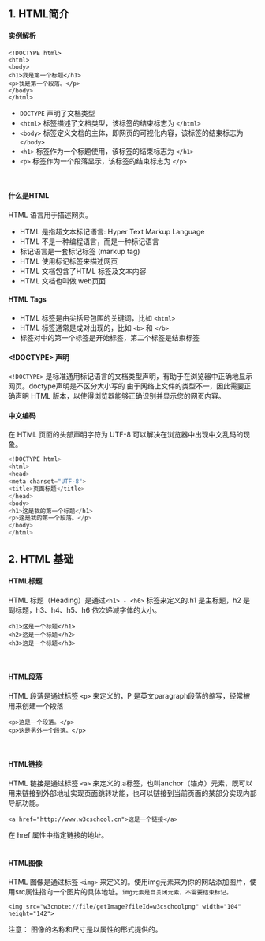 ## 1. HTML简介

#### 实例解析
```
<!DOCTYPE html> 
<html> 
<body> 
<h1>我是第一个标题</h1> 
<p>我是第一个段落。</p> 
</body> 
</html> 
```

* `DOCTYPE` 声明了文档类型
* `<html>` 标签描述了文档类型，该标签的结束标志为 `</html>`
* `<body>` 标签定义文档的主体，即网页的可视化内容，该标签的结束标志为 `</body>`
* `<h1>` 标签作为一个标题使用，该标签的结束标志为 `</h1>`
* `<p>` 标签作为一个段落显示，该标签的结束标志为 `</p>`
<br/>


#### 什么是HTML
HTML 语言用于描述网页。
* HTML 是指超文本标记语言: Hyper Text Markup Language
* HTML 不是一种编程语言，而是一种标记语言
* 标记语言是一套标记标签 (markup tag)
* HTML 使用标记标签来描述网页
* HTML 文档包含了HTML 标签及文本内容
* HTML 文档也叫做 web页面

#### HTML Tags
* HTML 标签是由尖括号包围的关键词，比如 `<html>`
* HTML 标签通常是成对出现的，比如 `<b>` 和 `</b>`
* 标签对中的第一个标签是开始标签，第二个标签是结束标签

#### <!DOCTYPE> 声明
`<!DOCTYPE>` 是标准通用标记语言的文档类型声明，有助于在浏览器中正确地显示网页。doctype声明是不区分大小写的
由于网络上文件的类型不一，因此需要正确声明 HTML 版本，以使得浏览器能够正确识别并显示您的网页内容。

#### 中文编码
在 HTML 页面的头部声明字符为 UTF-8 可以解决在浏览器中出现中文乱码的现象。
```javascript
<!DOCTYPE html> 
<html> 
<head> 
<meta charset="UTF-8"> 
<title>页面标题</title> 
</head> 
<body> 
<h1>这是我的第一个标题</h1> 
<p>这是我的第一个段落。</p> 
</body> 
</html> 
```

## 2. HTML 基础
#### HTML标题
HTML 标题（Heading）是通过`<h1> - <h6>` 标签来定义的.h1 是主标题，h2 是副标题，h3、h4、h5、h6 依次递减字体的大小。
```
<h1>这是一个标题</h1>
<h2>这是一个标题</h2>
<h3>这是一个标题</h3>
```
<br/>

#### HTML段落
HTML 段落是通过标签 `<p>` 来定义的，P 是英文paragraph段落的缩写，经常被用来创建一个段落
```
<p>这是一个段落。</p>
<p>这是另外一个段落。</p>
```
<br/>

#### HTML链接
HTML 链接是通过标签 `<a>` 来定义的.a标签，也叫anchor（锚点）元素，既可以用来链接到外部地址实现页面跳转功能，也可以链接到当前页面的某部分实现内部导航功能。
```
<a href="http://www.w3cschool.cn">这是一个链接</a>
```
在 href 属性中指定链接的地址。<br/><br/>

#### HTML图像
HTML 图像是通过标签 `<img>` 来定义的。使用img元素来为你的网站添加图片，使用src属性指向一个图片的具体地址。`img元素是自关闭元素，不需要结束标记。`

```
<img src="w3cnote://file/getImage?fileId=w3cschoolpng" width="104" height="142">
```
注意： 图像的名称和尺寸是以属性的形式提供的。<br/>